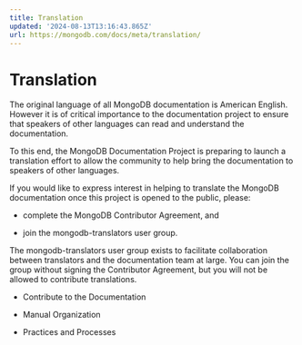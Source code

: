 ```yaml
---
title: Translation
updated: '2024-08-13T13:16:43.865Z'
url: https://mongodb.com/docs/meta/translation/
---
```


# Translation

The original language of all MongoDB documentation is American English. However it is of critical importance to the documentation project to ensure that speakers of other languages can read and understand the documentation.

To this end, the MongoDB Documentation Project is preparing to launch a translation effort to allow the community to help bring the documentation to speakers of other languages.

If you would like to express interest in helping to translate the MongoDB documentation once this project is opened to the public, please:

- complete the MongoDB Contributor Agreement, and

- join the mongodb-translators user group.

The mongodb-translators user group exists to facilitate collaboration between translators and the documentation team at large. You can join the group without signing the Contributor Agreement, but you will not be allowed to contribute translations.

- Contribute to the Documentation

- Manual Organization

- Practices and Processes